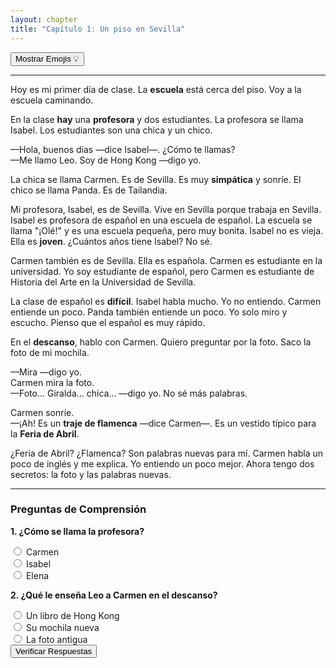 ```yaml
---
layout: chapter
title: "Capítulo 1: Un piso en Sevilla"
---
```

<!-- Botón para mostrar/ocultar Emojis -->

<button id="emoji-toggle" class="emoji-toggle-button">Mostrar Emojis 💡</button>

<!-- Reproductor de Audio (añadir ruta del audio cuando esté listo) -->

<!-- <audio controls src="/assets/audio/capitulo-2.mp3"></audio> -->

<hr>

<!-- Texto del Capítulo con Glosas y Emojis -->

<p>Hoy es mi primer día de <span class="emoji-word" data-emoji="🏫">clase</span>. La <strong><span class="glosa" data-definicion="school; a place to learn">escuela</span></strong> está cerca del piso. Voy a la escuela caminando.</p>

<p>En la clase <strong><span class="glosa" data-definicion="There is/There are. Used to talk about existence. It is the impersonal form of the verb 'haber' and never changes.">hay</span></strong> una <strong><span class="glosa" data-definicion="teacher (female)">profesora</span></strong> y dos estudiantes. La profesora se llama Isabel. Los estudiantes son una chica y un chico.</p>

<p>—Hola, buenos días —dice Isabel—. ¿Cómo te llamas?<br>—Me llamo Leo. Soy de Hong Kong —digo yo.</p>

<p>La chica se llama Carmen. Es de Sevilla. Es muy <strong><span class="glosa" data-definicion="nice, friendly">simpática</span></strong> y sonríe. El chico se llama Panda. Es de Tailandia.</p>

<p>Mi profesora, Isabel, es de Sevilla. Vive en Sevilla porque trabaja en Sevilla. Isabel es profesora de español en una escuela de español. La escuela se llama "¡Olé!" y es una escuela pequeña, pero muy bonita. Isabel no es vieja. Ella es <strong><span class="glosa" data-definicion="young">joven</span></strong>. ¿Cuántos años tiene Isabel? No sé.</p>

<p>Carmen también es de Sevilla. Ella es española. Carmen es estudiante en la universidad. Yo soy estudiante de español, pero Carmen es estudiante de Historia del Arte en la Universidad de Sevilla.</p>

<p>La clase de español es <strong><span class="glosa" data-definicion="difficult, not easy">difícil</span></strong>. Isabel habla mucho. Yo no entiendo. Carmen entiende un poco. Panda también entiende un poco. Yo solo miro y escucho. Pienso que el español es muy rápido.</p>

<p>En el <strong><span class="glosa" data-definicion="break time; a pause in class or work">descanso</span></strong>, hablo con Carmen. Quiero preguntar por la foto. Saco la <span class="emoji-word" data-emoji="🖼️">foto</span> de mi <span class="emoji-word" data-emoji="🎒">mochila</span>.</p>

<p>—Mira —digo yo.<br>Carmen mira la foto.<br>—Foto... Giralda... chica... —digo yo. No sé más palabras.</p>

<p>Carmen sonríe.<br>—¡Ah! Es un <strong><span class="glosa" data-definicion="flamenco dress; a traditional dress from Andalusia, Spain">traje de flamenca</span></strong> —dice Carmen—. Es un vestido típico para la <strong><span class="glosa" data-definicion="April Fair; a very famous week-long festival in Seville">Feria de Abril</span></strong>.</p>

<p>¿Feria de Abril? ¿Flamenca? Son palabras nuevas para mí. Carmen habla un poco de inglés y me explica. Yo entiendo un poco mejor. Ahora tengo dos secretos: la foto y las palabras nuevas.</p>

<hr>

<!-- Preguntas de Comprensión Lectora -->

<div class="quiz">
<h3>Preguntas de Comprensión</h3>
<form class="quiz-form">
<div class="pregunta">
<p><strong>1. ¿Cómo se llama la profesora?</strong></p>
<label><input type="radio" name="q1" value="a"> Carmen</label><br>
<label><input type="radio" name="q1" value="b" data-correcta="true"> Isabel</label><br>
<label><input type="radio" name="q1" value="c"> Elena</label><br>
</div>
<div class="pregunta">
<p><strong>2. ¿Qué le enseña Leo a Carmen en el descanso?</strong></p>
<label><input type="radio" name="q2" value="a"> Un libro de Hong Kong</label><br>
<label><input type="radio" name="q2" value="b"> Su mochila nueva</label><br>
<label><input type="radio" name="q2" value="c" data-correcta="true"> La foto antigua</label><br>
</div>
<button type="submit">Verificar Respuestas</button>
</form>
<div class="resultado-quiz"></div>
</div>
